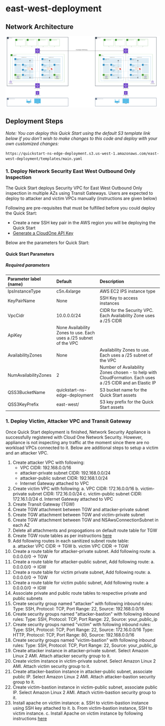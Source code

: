 # east-west-deployment

## Network Architecture

<img src="docs/east-west.png" name="Network Security East West Deployment">

## Deployment Steps

*Note: You can deploy this Quick Start using the default S3 template link below if you don't wish to make changes to this code and deploy with your own customized changes:*

`https://quickstart-ns-edge-deployment.s3.us-west-1.amazonaws.com/east-west-deployment/templates/main.yaml`
### 1. Deploy Network Security East West Outbound Only Inspection
The Quick Start deploys Security VPC for East West Outbound Only inspection in multiple AZs using Transit Gateways. Users are expected to deploy to attacker and victim VPCs manually (instructions are given below)

Following are pre-requisites that must be fulfilled before you could deploy the Quick Start:
- Create a new SSH key pair in the AWS region you will be deploying the Quick Start
- [Generate a CloudOne API Key](https://cloudone.trendmicro.com/docs/network-security/add_cloud_accounts_appliances/#generate-an-api-key)

Below are the parameters for Quick Start:
#### Quick Start Parameters

##### Required parameters
| Parameter label (name) | Default        | Description                                                    |
| :----------------------| :------------- | :------------------------------------------------------------- |
| IpsInstanceType    | c5n.4xlarge  | AWS EC2 IPS instance type |
| KeyPairName | None | SSH Key to access instances |
| VpcCidr    | 10.0.0.0/24 | CIDR for the Security VPC. Each Availability Zone uses a /25 CIDR |
| ApiKey    | None  Availability Zones to use. Each uses a /25 subnet of the VPC |
| AvailabilityZones  | None | Availability Zones to use. Each uses a /25 subnet of the VPC |
| NumAvailabilityZones    | 2 | Number of Availability Zones chosen - to help with CloudFormation. Each uses a /25 CIDR and an Elastic IP |
| QSS3BucketName    | quickstart-ns-edge-deployment | S3 bucket name for the Quick Start assets |
| QSS3KeyPrefix    | east-west/ | S3 key prefix for the Quick Start assets |

### 1. Deploy Victim, Attacker VPC and Transit Gateway

Once Quick Start deployment is finished, Network Security Appliance is successfully registered with Cloud One Network Security. However, appliance is not inspecting any traffic at the moment since there are no workload VPCs connected to it. Below are additional steps to setup a victim and an attacker VPC.

1. Create attacker VPC with following:
   * VPC CIDR: 192.168.0.0/16
   * attacker-private subnet CIDR: 192.168.0.0/24
   * attacker-public subnet CIDR: 192.168.1.0/24
   * Internet Gateway attached to VPC
2. Create victim VPC with following:
   a. VPC CIDR: 172.16.0.0/16
   b. victim-private subnet CIDR: 172.16.0.0/24
   c. victim-public subnet CIDR: 172.16.1.0/24
   d. Internet Gateway attached to VPC
3. Create Transit Gateway (TGW)
4. Create TGW attachment between TGW and attacker-private subnet
5. Create TGW attachment between TGW and victim-private subnet
6. Create TGW attachment between TGW and NSAwsConnectionSubnet in each AZ
7. Delete all attachments and propogations on default route table for TGW
8. Create TGW route tables as per instructions [here](https://cloudone.trendmicro.com/docs/network-security/GWLB_CFdeploy2/)
9. Add following routes in each sanitized subnet route table:  
   a. attacker VPC CIDR -> TGW
   b. victim VPC CIDR -> TGW
10. Create a route table for attacker-private subnet. Add following route:
    a. 0.0.0.0/0 -> TGW
11. Create a route table for attacker-public subnet, Add following route:
    a. 0.0.0.0/0 -> IGW
12. Create a route table for victim private subnet, Add following route:
    a. 0.0.0.0/0 -> TGW
13. Create a route table for victim public subnet, Add following route:
    a 0.0.0.0/0 -> IGW
14. Associate private and public route tables to respective private and public subnets
15. Create security group named "attacker" with following inbound rules:
    Type: SSH, Protocol: TCP, Port Range: 22, Source: 192.168.0.0/16
16. Create security groups named "attacker-bastion" with following inbound rules:
    Type: SSH, Protocol: TCP, Port Range: 22, Source: your_public_ip
17. Create security groups named "victim" with following inbound rules:
    Type: SSH, Protocol: TCP, Port Range: 22, Source: 172.16.0.0/16
    Type: HTTP, Protocol: TCP, Port Range: 80, Source: 192.168.0.0/16
18. Create security groups named "victim-bastion" with following inbound rules:
    Type: SSH, Protocol: TCP, Port Range: 22, Source: your_public_ip
19. Create attacker instance in attacker-private subnet. Select Amazon Linux 2 AMI. Attach attacker security group to it.
20. Create victim instance in victim-private subnet. Select Amazon Linux 2 AMI.  Attach victim security group to it.
21. Create attacker-bastion instance in attacker-public subnet, associate public IP. Select Amazon Linux 2 AMI. Attach attacker-bastion security group to it.
22. Create victim-bastion instance in victim-public subnet, associate public IP. Select Amazon Linux 2 AMI. Attach victim-bastion security group to it.
23. Install apache on victim instance: 
    a. SSH to victim-bastion instance using SSH key attached to it.
    b. From victim-bastion instance, SSH to victim instance.
    c. Install Apache on victim instance by following instructions [here](https://docs.aws.amazon.com/AmazonRDS/latest/UserGuide/CHAP_Tutorials.WebServerDB.CreateWebServer.html)